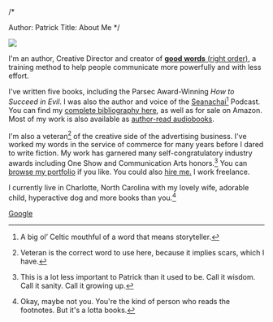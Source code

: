 /*

Author: Patrick
Title: About Me
*/

<div class="searchblob">

<img src="http://www.patrickemclean.com/wp-content/uploads/2011/06/whatsincoffee500x200.jpg">

</div>



I'm an author, Creative Director and creator of [**good words** (right order)](http://www.patrickemclean.com), a training method to help people communicate more powerfully and with less effort. 

I've written five books, including the Parsec Award-Winning _How to Succeed in Evil_. I was also the author and voice of the [Seanachai](http://www.theseanachai.com)[^1] Podcast. You can find my [complete bibliography here](http://www.patrickemclean.com/books), as well as for sale on Amazon. Most of my work is also available as [author-read audiobooks](http://podiobooks.com/search/?q=patrick%20mclean#gsc.tab=0&gsc.q=patrick%20mclean&gsc.page=1).

I'm also a veteran[^2] of the creative side of the advertising business. I've worked my words in the service of commerce for many years before I dared to write fiction. My work has garnered many self-congratulatory industry awards including One Show and Communication Arts honors.[^3] You can [browse my portfolio](http://www.behance.net/PatrickEMcLean) if you like. You could also [hire me.](mailto:patrickemclean@gmail.com) I work freelance.

I currently live in Charlotte, North Carolina with my lovely wife, adorable child, hyperactive dog and more books than you.[^4]


 <a href="https://plus.google.com/u/0/+PatrickMcLeanE/?rel=author">Google</a>

	
[^1]: A big ol’ Celtic mouthful of a word that means storyteller. 
	
[^2]: Veteran is the correct word to use here, because it implies scars, which I have.

	
[^3]: This is a lot less important to Patrick than it used to be. Call it wisdom. Call it sanity. Call it growing up.

[^4]: Okay, maybe not you. You're the kind of person who reads the footnotes. But it's a lotta books.


